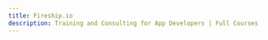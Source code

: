 ```yaml
---
title: Fireship.io
description: Training and Consulting for App Developers | Full Courses, Video Lessons, Chat, and much More
---
```

